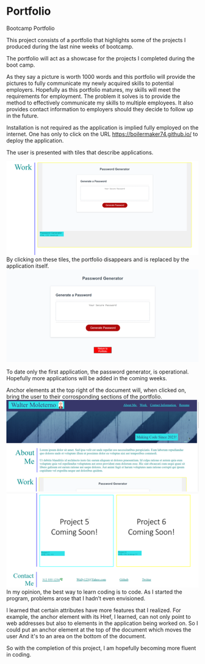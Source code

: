 # Portfolio
Bootcamp Portfolio

This project consists of a portfolio that highlights some of the projects I produced during the last nine weeks of bootcamp. 

The portfolio will act as a showcase for the projects I completed during the boot camp.

As they say a picture is worth 1000 words and this portfolio will provide the pictures to fully communicate my newly acquired skills to potential employers. Hopefully as this portfolio matures, my skills will meet the requirements for employment. The problem it solves is to provide the method to effectively communicate my skills to multiple employees. It also provides contact information to employers should they decide to follow up in the future.

Installation is not required as the application is implied fully employed on the internet. One has only to click on the URL  https://boilermaker74.github.io/  to deploy the application. 

The user is presented with tiles that describe applications. 

![alt text](Assets/Images/workinfo.png)
By clicking on these tiles, the portfolio disappears and is replaced by the application itself.
![alt text](Assets/Images/PWapp.png)

To date only the first application, the password generator, is operational. Hopefully more applications will be added in the coming weeks. 

Anchor elements at the top right of the document will, when clicked on, bring the user to their corrosponding sections of the portfolio.
![alt text](Assets/Images/Header.png)
![alt text](Assets/Images/endinginformation.png)
In my opinion, the best way to learn coding is to code.  As I started the program, problems arose that I hadn’t even envisioned. 

I learned that certain attributes have more features that I realized.  For example, the anchor element with its Href, I learned, can not only point to web addresses but also to elements in the application being worked on. So I could put an anchor element at the top of the document which moves the user And it's to an area on the bottom of the document.

So with the completion of this project, I am hopefully becoming more fluent in coding.
